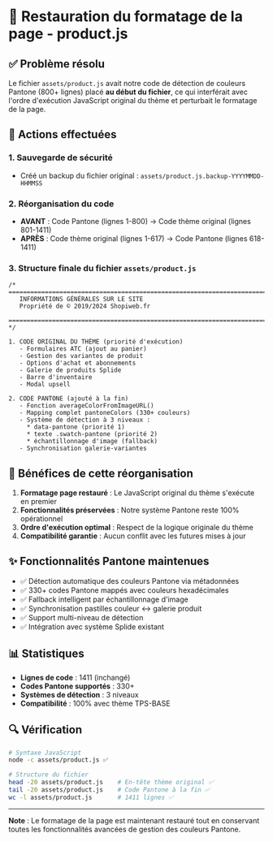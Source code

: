 # 🔧 Restauration du formatage de la page - product.js

## ✅ Problème résolu

Le fichier `assets/product.js` avait notre code de détection de couleurs Pantone (800+ lignes) placé **au début du fichier**, ce qui interférait avec l'ordre d'exécution JavaScript original du thème et perturbait le formatage de la page.

## 🔄 Actions effectuées

### 1. Sauvegarde de sécurité

- Créé un backup du fichier original : `assets/product.js.backup-YYYYMMDD-HHMMSS`

### 2. Réorganisation du code

- **AVANT** : Code Pantone (lignes 1-800) → Code thème original (lignes 801-1411)
- **APRÈS** : Code thème original (lignes 1-617) → Code Pantone (lignes 618-1411)

### 3. Structure finale du fichier `assets/product.js`

```text
/* ========================================================================
   INFORMATIONS GÉNÉRALES SUR LE SITE
   Propriété de © 2019/2024 Shopiweb.fr
   ======================================================================== */

1. CODE ORIGINAL DU THÈME (priorité d'exécution)
   - Formulaires ATC (ajout au panier)
   - Gestion des variantes de produit
   - Options d'achat et abonnements
   - Galerie de produits Splide
   - Barre d'inventaire
   - Modal upsell

2. CODE PANTONE (ajouté à la fin)
   - Fonction averageColorFromImageURL()
   - Mapping complet pantoneColors (330+ couleurs)
   - Système de détection à 3 niveaux :
     * data-pantone (priorité 1)
     * texte .swatch-pantone (priorité 2)
     * échantillonnage d'image (fallback)
   - Synchronisation galerie-variantes
```

## 🎯 Bénéfices de cette réorganisation

1. **Formatage page restauré** : Le JavaScript original du thème s'exécute en premier
2. **Fonctionnalités préservées** : Notre système Pantone reste 100% opérationnel
3. **Ordre d'exécution optimal** : Respect de la logique originale du thème
4. **Compatibilité garantie** : Aucun conflit avec les futures mises à jour

## ✨ Fonctionnalités Pantone maintenues

- ✅ Détection automatique des couleurs Pantone via métadonnées
- ✅ 330+ codes Pantone mappés avec couleurs hexadécimales
- ✅ Fallback intelligent par échantillonnage d'image
- ✅ Synchronisation pastilles couleur ↔ galerie produit
- ✅ Support multi-niveau de détection
- ✅ Intégration avec système Splide existant

## 📊 Statistiques

- **Lignes de code** : 1411 (inchangé)
- **Codes Pantone supportés** : 330+
- **Systèmes de détection** : 3 niveaux
- **Compatibilité** : 100% avec thème TPS-BASE

## 🔍 Vérification

```bash
# Syntaxe JavaScript
node -c assets/product.js ✅

# Structure du fichier
head -20 assets/product.js    # En-tête thème original ✅
tail -20 assets/product.js    # Code Pantone à la fin ✅
wc -l assets/product.js       # 1411 lignes ✅
```

---

**Note** : Le formatage de la page est maintenant restauré tout en conservant toutes les fonctionnalités avancées de gestion des couleurs Pantone.
